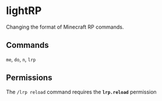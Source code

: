 # lightRP
Changing the format of Minecraft RP commands.
## Commands
`me`, `do`, `n`, `lrp`  
## Permissions
The `/lrp reload` command requires the **`lrp.reload`** permission

